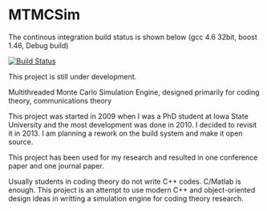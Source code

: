 MTMCSim
=======

The continous integration build status is shown below (gcc 4.6 32bit, boost 1.46, Debug build)


[![Build Status](https://travis-ci.org/szli/MTMCSim.png)](https://travis-ci.org/szli]/MTMCSim)



This project is still under development.

Multithreaded Monte Carlo Simulation Engine, designed primarily for coding theory, communications theory

This project was started in 2009 when I was a PhD student at Iowa State University and the most development was done in 2010. I decided to revisit it in 2013. I am planning a rework on the build system and make it open source.

This project has been used for my research and resulted in one conference paper and one journal paper. 

Usually students in coding theory do not write C++ codes. C/Matlab is enough. This project is an attempt to use modern C++ and object-oriented design ideas in writting a simulation engine for coding theory research.


